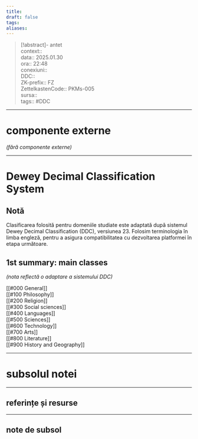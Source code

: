 ```yaml
---
title: 
draft: false
tags: 
aliases:
---
```

> [!abstract]- antet  
> context::  
> data:: 2025.01.30  
> ora:: 22:48  
> conexiuni::  
> DDC::  
> ZK-prefix::  FZ  
> ZettelkastenCode::  PKMs-005  
> sursa::  
> tags::  #DDC 


---
# componente externe
*(fără componente externe)*

---

# Dewey Decimal Classification System
## Notă
Clasificarea folosită pentru domeniile studiate este adaptată după sistemul Dewey Decimal Classification (DDC), versiunea 23. Folosim terminologia în limba engleză, pentru a asigura compatibilitatea cu dezvoltarea platformei în etapa următoare.
## 1st summary: main classes  
*(nota reflectă o adaptare a sistemului DDC)*

[[#000 General]]  
[[#100 Philosophy]]    
[[#200 Religion]]    
[[#300 Social sciences]]    
[[#400 Languages]]    
[[#500 Sciences]]    
[[#600 Technology]]    
[[#700 Arts]]  
[[#800 Literature]]   
[[#900 History and Geography]]    
  

---
# subsolul notei
---
## referințe și resurse


---
## note de subsol  